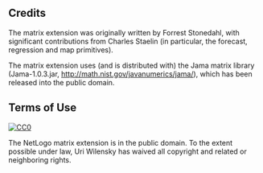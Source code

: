 ## Credits

The matrix extension was originally written by Forrest Stonedahl, with significant contributions from Charles Staelin (in particular, the forecast, regression and map primitives).

The matrix extension uses (and is distributed with) the Jama matrix library (Jama-1.0.3.jar, http://math.nist.gov/javanumerics/jama/), which has been released into the public domain.

## Terms of Use

[![CC0](http://i.creativecommons.org/p/zero/1.0/88x31.png)](http://creativecommons.org/publicdomain/zero/1.0/)

The NetLogo matrix extension is in the public domain.  To the extent possible under law, Uri Wilensky has waived all copyright and related or neighboring rights.
